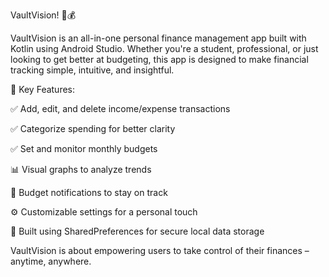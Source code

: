 VaultVision! 📱💰

VaultVision is an all-in-one personal finance management app built with Kotlin using Android Studio. Whether you're a student, professional, or just looking to get better at budgeting, this app is designed to make financial tracking simple, intuitive, and insightful.

🧾 Key Features:

✅ Add, edit, and delete income/expense transactions

✅ Categorize spending for better clarity

✅ Set and monitor monthly budgets

📊 Visual graphs to analyze trends

🔔 Budget notifications to stay on track

⚙ Customizable settings for a personal touch

💾 Built using SharedPreferences for secure local data storage

VaultVision is about empowering users to take control of their finances – anytime, anywhere.



